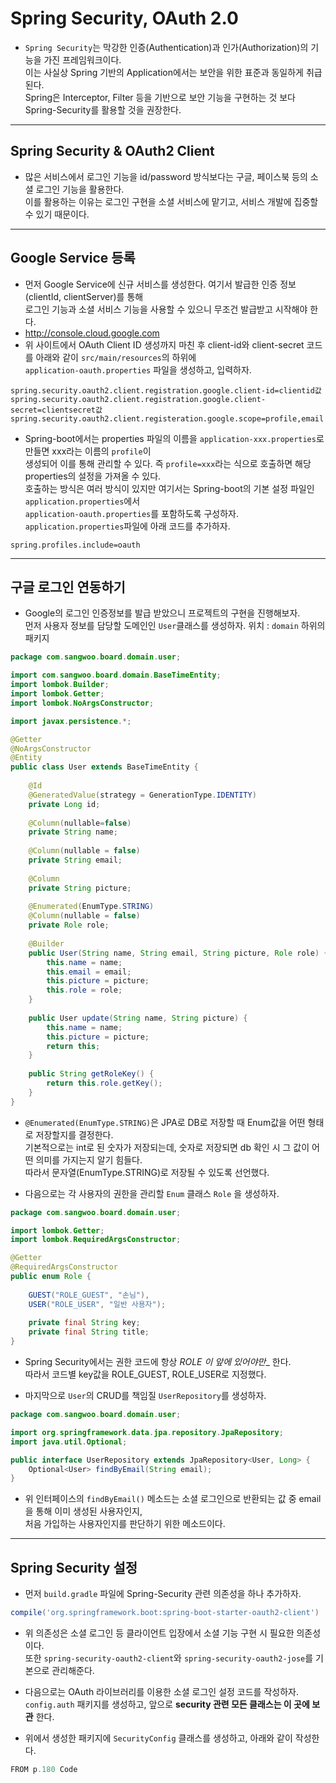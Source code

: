 Spring Security, OAuth 2.0
======

* `Spring Security`는 막강한 인증(Authentication)과 인가(Authorization)의 기능을 가진 프레임워크이다.   
  이는 사실상 Spring 기반의 Application에서는 보안을 위한 표준과 동일하게 취급된다.   
  Spring은 Interceptor, Filter 등을 기반으로 보안 기능을 구현하는 것 보다 Spring-Security를 활용할 것을 권장한다.
<hr/>

<h2>Spring Security & OAuth2 Client</h2>

* 많은 서비스에서 로그인 기능을 id/password 방식보다는 구글, 페이스북 등의 소셜 로그인 기능을 활용한다.   
  이를 활용하는 이유는 로그인 구현을 소셜 서비스에 맡기고, 서비스 개발에 집중할 수 있기 때문이다.

<hr/>

<h2>Google Service 등록</h2>

* 먼저 Google Service에 신규 서비스를 생성한다. 여기서 발급한 인증 정보(clientId, clientServer)를 통해   
  로그인 기능과 소셜 서비스 기능을 사용할 수 있으니 무조건 발급받고 시작해야 한다.
* http://console.cloud.google.com
* 위 사이트에서 OAuth Client ID 생성까지 마친 후 client-id와 client-secret 코드를 아래와 같이 `src/main/resources`의 하위에   
  `application-oauth.properties` 파일을 생성하고, 입력하자.
```properties
spring.security.oauth2.client.registration.google.client-id=clientid값
spring.security.oauth2.client.registration.google.client-secret=clientsecret값
spring.security.oauth2.client.registeration.google.scope=profile,email
```
* Spring-boot에서는 properties 파일의 이름을 `application-xxx.properties`로 만들면 xxx라는 이름의 `profile`이   
  생성되어 이를 통해 관리할 수 있다. 즉 `profile=xxx`라는 식으로 호출하면 해당 properties의 설정을 가져올 수 있다.   
  호출하는 방식은 여러 방식이 있지만 여기서는 Spring-boot의 기본 설정 파일인 `application.properties`에서   
  `application-oauth.properties`를 포함하도록 구성하자. `application.properties`파일에 아래 코드를 추가하자.
```properties
spring.profiles.include=oauth
```
<hr/>

<h2>구글 로그인 연동하기</h2>

* Google의 로그인 인증정보를 발급 받았으니 프로젝트의 구현을 진행해보자.   
  먼저 사용자 정보를 담당할 도메인인 `User`클래스를 생성하자. 위치 : `domain` 하위의 패키지
```java
package com.sangwoo.board.domain.user;

import com.sangwoo.board.domain.BaseTimeEntity;
import lombok.Builder;
import lombok.Getter;
import lombok.NoArgsConstructor;

import javax.persistence.*;

@Getter
@NoArgsConstructor
@Entity
public class User extends BaseTimeEntity {
    
    @Id
    @GeneratedValue(strategy = GenerationType.IDENTITY)
    private Long id;
    
    @Column(nullable=false)
    private String name;
    
    @Column(nullable = false)
    private String email;
    
    @Column
    private String picture;
    
    @Enumerated(EnumType.STRING)
    @Column(nullable = false)
    private Role role;
    
    @Builder
    public User(String name, String email, String picture, Role role) {
        this.name = name;
        this.email = email;
        this.picture = picture;
        this.role = role;
    }
    
    public User update(String name, String picture) {
        this.name = name;
        this.picture = picture;
        return this;
    }
    
    public String getRoleKey() {
        return this.role.getKey();
    }
}
```
* `@Enumerated(EnumType.STRING)`은 JPA로 DB로 저장할 때 Enum값을 어떤 형태로 저장할지를 결정한다.   
  기본적으로는 int로 된 숫자가 저장되는데, 숫자로 저장되면 db 확인 시 그 값이 어떤 의미를 가지는지 알기 힘들다.   
  따라서 문자열(EnumType.STRING)로 저장될 수 있도록 선언했다.

* 다음으로는 각 사용자의 권한을 관리할 `Enum` 클래스 `Role` 을 생성하자.
```java
package com.sangwoo.board.domain.user;

import lombok.Getter;
import lombok.RequiredArgsConstructor;

@Getter
@RequiredArgsConstructor
public enum Role {
    
    GUEST("ROLE_GUEST", "손님"),
    USER("ROLE_USER", "일반 사용자");
    
    private final String key;
    private final String title;
}
```
* Spring Security에서는 권한 코드에 항상 __ROLE_ 이 앞에 있어야만__ 한다.   
  따라서 코드별 key값을 ROLE_GUEST, ROLE_USER로 지정했다.

* 마지막으로 `User`의 CRUD를 책임질 `UserRepository`를 생성하자.
```java
package com.sangwoo.board.domain.user;

import org.springframework.data.jpa.repository.JpaRepository;
import java.util.Optional;

public interface UserRepository extends JpaRepository<User, Long> {
    Optional<User> findByEmail(String email);
}
```
* 위 인터페이스의 `findByEmail()` 메소드는 소셜 로그인으로 반환되는 값 중 email을 통해 이미 생성된 사용자인지,   
  처음 가입하는 사용자인지를 판단하기 위한 메소드이다.
<hr/>

<h2>Spring Security 설정</h2>

* 먼저 `build.gradle` 파일에 Spring-Security 관련 의존성을 하나 추가하자.
```gradle
compile('org.springframework.boot:spring-boot-starter-oauth2-client')
```
* 위 의존성은 소셜 로그인 등 클라이언트 입장에서 소셜 기능 구현 시 필요한 의존성이다.   
  또한 `spring-security-oauth2-client`와 `spring-security-oauth2-jose`를 기본으로 관리해준다.

* 다음으로는 OAuth 라이브러리를 이용한 소셜 로그인 설정 코드를 작성하자.   
  `config.auth` 패키지를 생성하고, 앞으로 __security 관련 모든 클래스는 이 곳에 보관__ 한다.

* 위에서 생성한 패키지에 `SecurityConfig` 클래스를 생성하고, 아래와 같이 작성한다.
```java
FROM p.180 Code
```